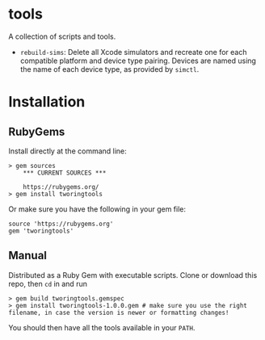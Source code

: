 # tools

A collection of scripts and tools.

- `rebuild-sims`: Delete all Xcode simulators and recreate one for each compatible platform and device type pairing. Devices are named using the name of each device type, as provided by `simctl`.

# Installation

## RubyGems

Install directly at the command line:

	> gem sources
		*** CURRENT SOURCES ***
		
		https://rubygems.org/
	> gem install tworingtools
	

Or make sure you have the following in your gem file:

	source 'https://rubygems.org'
	gem 'tworingtools'

## Manual

Distributed as a Ruby Gem with executable scripts. Clone or download this repo, then `cd` in and run

	> gem build tworingtools.gemspec
	> gem install tworingtools-1.0.0.gem # make sure you use the right filename, in case the version is newer or formatting changes!

You should then have all the tools available in your `PATH`.
